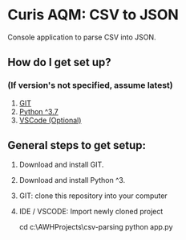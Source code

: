 # Curis AQM: CSV to JSON

Console application to parse CSV into JSON.

## How do I get set up? ##
### (If version's not specified, assume latest) ###
1. [GIT](https://git-scm.com/)
2. [Python ^3.7](python.org)
3. [VSCode (Optional)](https://code.visualstudio.com/)

## General steps to get setup: ##
1. Download and install GIT.
2. Download and install Python ^3.
3. GIT: clone this repository into your computer
4. IDE / VSCODE: Import newly cloned project

    cd c:\AWHProjects\csv-parsing
    python app.py